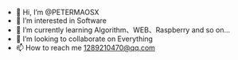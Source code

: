 - 👋 Hi, I’m @PETERMAOSX
- 👀 I’m interested in Software 
- 🌱 I’m currently learning Algorithm、WEB、Raspberry and so on...
- 💞️ I’m looking to collaborate on Everything
- 📫 How to reach me 1289210470@qq.com

<!---
PETERMAOSX/PETERMAOSX is a ✨ special ✨ repository because its `README.md` (this file) appears on your GitHub profile.
You can click the Preview link to take a look at your changes.
--->
